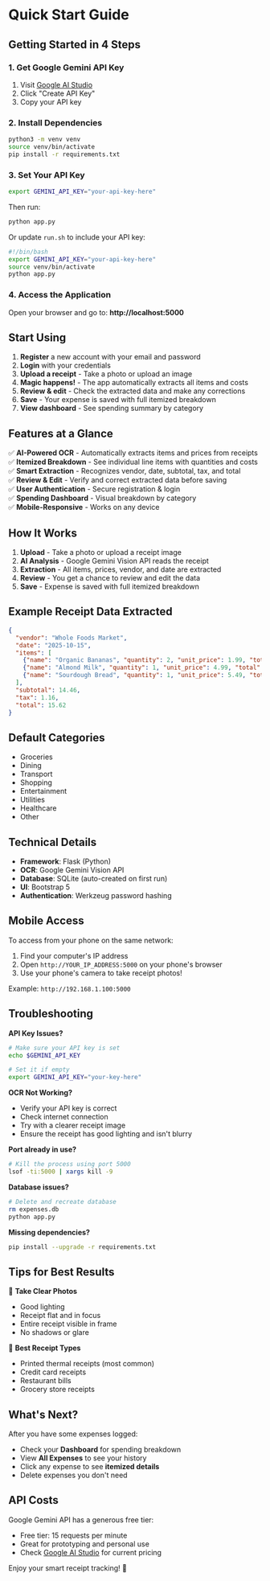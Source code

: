 # Quick Start Guide

## Getting Started in 4 Steps

### 1. Get Google Gemini API Key
1. Visit [Google AI Studio](https://aistudio.google.com/app/apikey)
2. Click "Create API Key"
3. Copy your API key

### 2. Install Dependencies
```bash
python3 -m venv venv
source venv/bin/activate
pip install -r requirements.txt
```

### 3. Set Your API Key
```bash
export GEMINI_API_KEY="your-api-key-here"
```

Then run:
```bash
python app.py
```

Or update `run.sh` to include your API key:
```bash
#!/bin/bash
export GEMINI_API_KEY="your-api-key-here"
source venv/bin/activate
python app.py
```

### 4. Access the Application
Open your browser and go to: **http://localhost:5000**

## Start Using

1. **Register** a new account with your email and password
2. **Login** with your credentials
3. **Upload a receipt** - Take a photo or upload an image
4. **Magic happens!** - The app automatically extracts all items and costs
5. **Review & edit** - Check the extracted data and make any corrections
6. **Save** - Your expense is saved with full itemized breakdown
7. **View dashboard** - See spending summary by category

## Features at a Glance

✅ **AI-Powered OCR** - Automatically extracts items and prices from receipts  
✅ **Itemized Breakdown** - See individual line items with quantities and costs  
✅ **Smart Extraction** - Recognizes vendor, date, subtotal, tax, and total  
✅ **Review & Edit** - Verify and correct extracted data before saving  
✅ **User Authentication** - Secure registration & login  
✅ **Spending Dashboard** - Visual breakdown by category  
✅ **Mobile-Responsive** - Works on any device  

## How It Works

1. **Upload** - Take a photo or upload a receipt image
2. **AI Analysis** - Google Gemini Vision API reads the receipt
3. **Extraction** - All items, prices, vendor, and date are extracted
4. **Review** - You get a chance to review and edit the data
5. **Save** - Expense is saved with full itemized breakdown

## Example Receipt Data Extracted

```json
{
  "vendor": "Whole Foods Market",
  "date": "2025-10-15",
  "items": [
    {"name": "Organic Bananas", "quantity": 2, "unit_price": 1.99, "total": 3.98},
    {"name": "Almond Milk", "quantity": 1, "unit_price": 4.99, "total": 4.99},
    {"name": "Sourdough Bread", "quantity": 1, "unit_price": 5.49, "total": 5.49}
  ],
  "subtotal": 14.46,
  "tax": 1.16,
  "total": 15.62
}
```

## Default Categories
- Groceries
- Dining
- Transport
- Shopping
- Entertainment
- Utilities
- Healthcare
- Other

## Technical Details
- **Framework**: Flask (Python)
- **OCR**: Google Gemini Vision API
- **Database**: SQLite (auto-created on first run)
- **UI**: Bootstrap 5
- **Authentication**: Werkzeug password hashing

## Mobile Access

To access from your phone on the same network:
1. Find your computer's IP address
2. Open `http://YOUR_IP_ADDRESS:5000` on your phone's browser
3. Use your phone's camera to take receipt photos!

Example: `http://192.168.1.100:5000`

## Troubleshooting

**API Key Issues?**
```bash
# Make sure your API key is set
echo $GEMINI_API_KEY

# Set it if empty
export GEMINI_API_KEY="your-key-here"
```

**OCR Not Working?**
- Verify your API key is correct
- Check internet connection
- Try with a clearer receipt image
- Ensure the receipt has good lighting and isn't blurry

**Port already in use?**
```bash
# Kill the process using port 5000
lsof -ti:5000 | xargs kill -9
```

**Database issues?**
```bash
# Delete and recreate database
rm expenses.db
python app.py
```

**Missing dependencies?**
```bash
pip install --upgrade -r requirements.txt
```

## Tips for Best Results

📸 **Take Clear Photos**
- Good lighting
- Receipt flat and in focus
- Entire receipt visible in frame
- No shadows or glare

🎯 **Best Receipt Types**
- Printed thermal receipts (most common)
- Credit card receipts
- Restaurant bills
- Grocery store receipts

## What's Next?

After you have some expenses logged:
- Check your **Dashboard** for spending breakdown
- View **All Expenses** to see your history
- Click any expense to see **itemized details**
- Delete expenses you don't need

## API Costs

Google Gemini API has a generous free tier:
- Free tier: 15 requests per minute
- Great for prototyping and personal use
- Check [Google AI Studio](https://aistudio.google.com/) for current pricing

Enjoy your smart receipt tracking! 🎉
